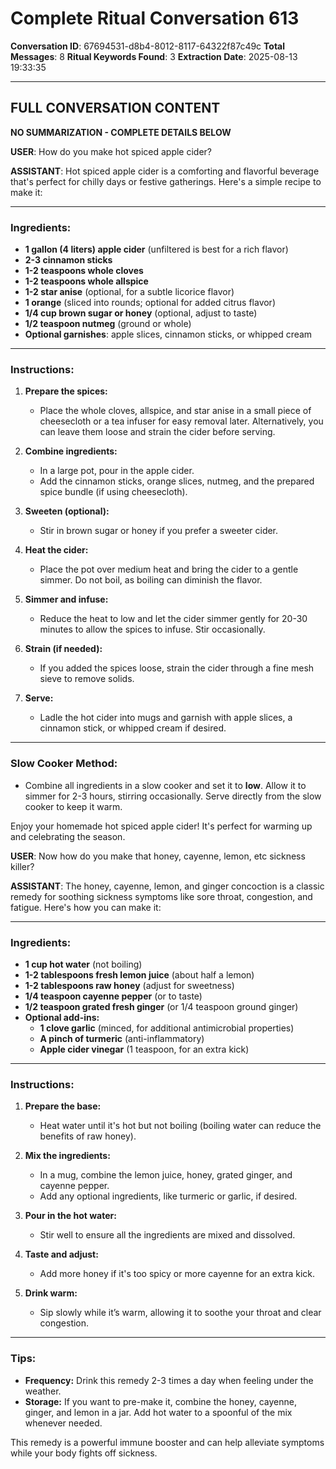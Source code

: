 # Complete Ritual Conversation 613

**Conversation ID**: 67694531-d8b4-8012-8117-64322f87c49c
**Total Messages**: 8
**Ritual Keywords Found**: 3
**Extraction Date**: 2025-08-13 19:33:35

---

## FULL CONVERSATION CONTENT

**NO SUMMARIZATION - COMPLETE DETAILS BELOW**

**USER**: How do you make hot spiced apple cider?

**ASSISTANT**: Hot spiced apple cider is a comforting and flavorful beverage that's perfect for chilly days or festive gatherings. Here's a simple recipe to make it:

---

### Ingredients:
- **1 gallon (4 liters) apple cider** (unfiltered is best for a rich flavor)
- **2-3 cinnamon sticks**
- **1-2 teaspoons whole cloves**
- **1-2 teaspoons whole allspice**
- **1-2 star anise** (optional, for a subtle licorice flavor)
- **1 orange** (sliced into rounds; optional for added citrus flavor)
- **1/4 cup brown sugar or honey** (optional, adjust to taste)
- **1/2 teaspoon nutmeg** (ground or whole)
- **Optional garnishes**: apple slices, cinnamon sticks, or whipped cream

---

### Instructions:
1. **Prepare the spices:**
   - Place the whole cloves, allspice, and star anise in a small piece of cheesecloth or a tea infuser for easy removal later. Alternatively, you can leave them loose and strain the cider before serving.

2. **Combine ingredients:**
   - In a large pot, pour in the apple cider.
   - Add the cinnamon sticks, orange slices, nutmeg, and the prepared spice bundle (if using cheesecloth).

3. **Sweeten (optional):**
   - Stir in brown sugar or honey if you prefer a sweeter cider.

4. **Heat the cider:**
   - Place the pot over medium heat and bring the cider to a gentle simmer. Do not boil, as boiling can diminish the flavor.

5. **Simmer and infuse:**
   - Reduce the heat to low and let the cider simmer gently for 20-30 minutes to allow the spices to infuse. Stir occasionally.

6. **Strain (if needed):**
   - If you added the spices loose, strain the cider through a fine mesh sieve to remove solids.

7. **Serve:**
   - Ladle the hot cider into mugs and garnish with apple slices, a cinnamon stick, or whipped cream if desired.

---

### Slow Cooker Method:
- Combine all ingredients in a slow cooker and set it to **low**. Allow it to simmer for 2-3 hours, stirring occasionally. Serve directly from the slow cooker to keep it warm.

Enjoy your homemade hot spiced apple cider! It's perfect for warming up and celebrating the season.

**USER**: Now how do you make that honey, cayenne, lemon, etc sickness killer?

**ASSISTANT**: The honey, cayenne, lemon, and ginger concoction is a classic remedy for soothing sickness symptoms like sore throat, congestion, and fatigue. Here's how you can make it:

---

### Ingredients:
- **1 cup hot water** (not boiling)
- **1-2 tablespoons fresh lemon juice** (about half a lemon)
- **1-2 tablespoons raw honey** (adjust for sweetness)
- **1/4 teaspoon cayenne pepper** (or to taste)
- **1/2 teaspoon grated fresh ginger** (or 1/4 teaspoon ground ginger)
- **Optional add-ins:**
  - **1 clove garlic** (minced, for additional antimicrobial properties)
  - **A pinch of turmeric** (anti-inflammatory)
  - **Apple cider vinegar** (1 teaspoon, for an extra kick)

---

### Instructions:
1. **Prepare the base:**
   - Heat water until it's hot but not boiling (boiling water can reduce the benefits of raw honey).

2. **Mix the ingredients:**
   - In a mug, combine the lemon juice, honey, grated ginger, and cayenne pepper.
   - Add any optional ingredients, like turmeric or garlic, if desired.

3. **Pour in the hot water:**
   - Stir well to ensure all the ingredients are mixed and dissolved.

4. **Taste and adjust:**
   - Add more honey if it's too spicy or more cayenne for an extra kick.

5. **Drink warm:**
   - Sip slowly while it’s warm, allowing it to soothe your throat and clear congestion.

---

### Tips:
- **Frequency:** Drink this remedy 2-3 times a day when feeling under the weather.
- **Storage:** If you want to pre-make it, combine the honey, cayenne, ginger, and lemon in a jar. Add hot water to a spoonful of the mix whenever needed.

This remedy is a powerful immune booster and can help alleviate symptoms while your body fights off sickness.